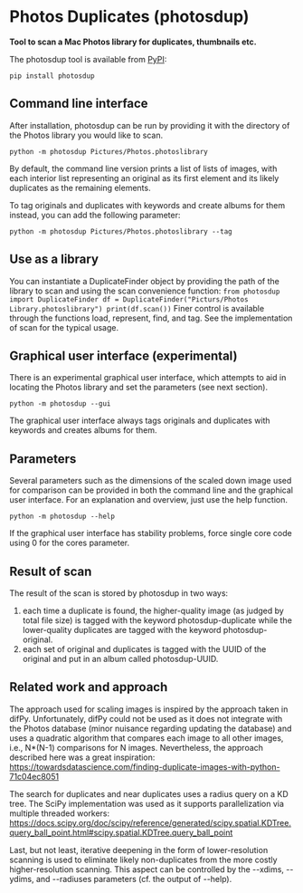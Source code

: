 # Photos Duplicates (photosdup)

**Tool to scan a Mac Photos library for duplicates, thumbnails etc.**

The photosdup tool is available from [PyPI](https://pypi.org/project/photosdup/1.0/):

```
pip install photosdup
```

## Command line interface
After installation, photosdup can be run by providing it with the directory of the Photos library you would like to scan.

```
python -m photosdup Pictures/Photos.photoslibrary
```
By default, the command line version prints a list of lists of images, with each interior list representing an original as its first element and its likely duplicates as the remaining elements.

To tag originals and duplicates with keywords and create albums for them instead, you can add the following parameter:
```
python -m photosdup Pictures/Photos.photoslibrary --tag
```

## Use as a library
You can instantiate a DuplicateFinder object by providing the path of the library to scan and using the scan convenience function:
``
from photosdup import DuplicateFinder
df = DuplicateFinder("Picturs/Photos Library.photoslibrary")
print(df.scan())
``
Finer control is available through the functions load, represent, find, and tag. See the implementation of scan for the typical usage.

## Graphical user interface (experimental)
There is an experimental graphical user interface, which attempts to aid in locating the Photos library and set the parameters (see next section).
```
python -m photosdup --gui
``` 
The graphical user interface always tags originals and duplicates with keywords and creates albums for them.

## Parameters
Several parameters such as the dimensions of the scaled down image used for comparison can be provided in both the command line and the graphical user interface. For an explanation and overview, just use the help function.
```
python -m photosdup --help
```
If the graphical user interface has stability problems, force single core code using 0 for the cores parameter.

## Result of scan
The result of the scan is stored by photosdup in two ways:
1. each time a duplicate is found, the higher-quality image (as judged by total file size) is tagged with the keyword photosdup-duplicate while the lower-quality duplicates are tagged with the keyword photosdup-original.
2. each set of original and duplicates is tagged with the UUID of the original and put in an album called photosdup-UUID.

## Related work and approach

The approach used for scaling images is inspired by the approach taken in difPy. Unfortunately, difPy could not be used as it does not integrate with the Photos database (minor nuisance regarding updating the database) and uses a quadratic algorithm that compares each image to all other images, i.e., N*(N-1) comparisons for N images. Nevertheless, the approach described here was a great inspiration:
https://towardsdatascience.com/finding-duplicate-images-with-python-71c04ec8051

The search for duplicates and near duplicates uses a radius query on a KD tree. The SciPy implementation was used as it supports parallelization via multiple threaded workers:
https://docs.scipy.org/doc/scipy/reference/generated/scipy.spatial.KDTree.query_ball_point.html#scipy.spatial.KDTree.query_ball_point

Last, but not least, iterative deepening in the form of lower-resolution scanning is used to eliminate likely non-duplicates from the more costly higher-resolution scanning. This aspect can be controlled by the --xdims, --ydims, and --radiuses parameters (cf. the output of --help).